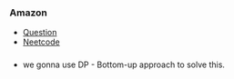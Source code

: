 ### Amazon
* [Question](https://leetcode.com/problems/climbing-stairs)
* [Neetcode](https://www.youtube.com/watch?v=Y0lT9Fck7qI)

###
* we gonna use DP - Bottom-up approach to solve this.